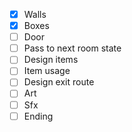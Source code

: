 - [x] Walls
- [x] Boxes
- [ ] Door
- [ ] Pass to next room state
- [ ] Design items
- [ ] Item usage
- [ ] Design exit route
- [ ] Art
- [ ] Sfx
- [ ] Ending

